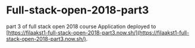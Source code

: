 # Full-stack-open-2018-part3
part 3 of full stack open 2018 course
Application deployed to [https://filaakst1-full-stack-open-2018-part3.now.sh/](https://filaakst1-full-stack-open-2018-part3.now.sh/).
